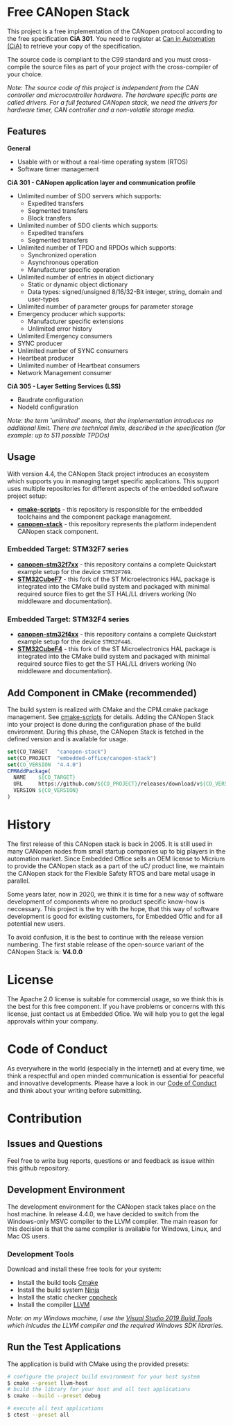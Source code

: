 
# Free CANopen Stack

This project is a free implementation of the CANopen protocol according to the free specification **CiA 301**. You need to register at [Can in Automation (CiA)](https://www.can-cia.org/) to retrieve your copy of the specification.

The source code is compliant to the C99 standard and you must cross-compile the source files as part of your project with the cross-compiler of your choice.

*Note: The source code of this project is independent from the CAN controller and microcontroller hardware. The hardware specific parts are called drivers. For a full featured CANopen stack, we need the drivers for hardware timer, CAN controller and a non-volatile storage media.*

## Features

**General**

- Usable with or without a real-time operating system (RTOS)
- Software timer management

**CiA 301 - CANopen application layer and communication profile**

- Unlimited number of SDO servers which supports:
  - Expedited transfers
  - Segmented transfers
  - Block transfers
- Unlimited number of SDO clients which supports:
  - Expedited transfers
  - Segmented transfers
- Unlimited number of TPDO and RPDOs which supports:
  - Synchronized operation
  - Asynchronous operation
  - Manufacturer specific operation
- Unlimited number of entries in object dictionary
  - Static or dynamic object dictionary
  - Data types: signed/unsigned 8/16/32-Bit integer, string, domain and user-types
- Unlimited number of parameter groups for parameter storage
- Emergency producer which supports:
  - Manufacturer specific extensions
  - Unlimited error history
- Unlimited Emergency consumers
- SYNC producer
- Unlimited number of SYNC consumers
- Heartbeat producer
- Unlimited number of Heartbeat consumers
- Network Management consumer

**CiA 305 - Layer Setting Services (LSS)**

- Baudrate configuration
- NodeId configuration

*Note: the term 'unlimited' means, that the implementation introduces no additional limit. There are technical limits, described in the specification (for example: up to 511 possible TPDOs)*

## Usage

With version 4.4, the CANopen Stack project introduces an ecosystem which supports you in managing target specific applications. This support uses multiple repositories for different aspects of the embedded software project setup:

- **[cmake-scripts](https://github.com/embedded-office/cmake-scripts)** - this repository is responsible for the embedded toolchains and the component package management.
- **[canopen-stack](https://github.com/embedded-office/canopen-stack)** - this repository represents the platform independent CANopen stack component.

### Embedded Target: STM32F7 series

- **[canopen-stm32f7xx](https://github.com/embedded-office/canopen-stm32f7xx)** - this repository contains a complete Quickstart example setup for the device `STM32F769`.
- **[STM32CubeF7](https://github.com/embedded-office/STM32CubeF7)** - this fork of the ST Microelectronics HAL package is integrated into the CMake build system and packaged with minimal required source files to get the ST HAL/LL drivers working (No middleware and documentation).

### Embedded Target: STM32F4 series

- **[canopen-stm32f4xx](https://github.com/embedded-office/canopen-stm32f4xx)** - this repository contains a complete Quickstart example setup for the device `STM32F446`.
- **[STM32CubeF4](https://github.com/embedded-office/STM32CubeF4)** - this fork of the ST Microelectronics HAL package is integrated into the CMake build system and packaged with minimal required source files to get the ST HAL/LL drivers working (No middleware and documentation).

## Add Component in CMake (recommended)

The build system is realized with CMake and the CPM.cmake package management. See [cmake-scripts](https://github.com/embedded-office/cmake-scripts) for details. Adding the CANopen Stack into your project is done during the configuration phase of the build environment. During this phase, the CANopen Stack is fetched in the defined version and is available for usage.

```cmake
set(CO_TARGET   "canopen-stack")
set(CO_PROJECT  "embedded-office/canopen-stack")
set(CO_VERSION  "4.4.0")
CPMAddPackage(
  NAME    ${CO_TARGET}
  URL     https://github.com/${CO_PROJECT}/releases/download/v${CO_VERSION}/${CO_TARGET}-src.zip
  VERSION ${CO_VERSION}
)
```

# History

The first release of this CANopen stack is back in 2005. It is still used in many CANopen nodes from small startup companies up to big players in the automation market. Since Embedded Office sells an OEM license to Micrium to provide the CANopen stack as a part of the uC/ product line, we maintain the CANopen stack for the Flexible Safety RTOS and bare metal usage in parallel.

Some years later, now in 2020, we think it is time for a new way of software development of components where no product specific know-how is neccessary. This project is the try with the hope, that this way of software development is good for existing customers, for Embedded Offic and for all potential new users.

To avoid confusion, it is the best to continue with the release version numbering. The first stable release of the open-source variant of the CANopen Stack is: **V4.0.0**

# License

The Apache 2.0 license is suitable for commercial usage, so we think this is the best for this free component. If you have problems or concerns with this license, just contact us at Embedded Ofice. We will help you to get the legal approvals within your company.

# Code of Conduct

As everywhere in the world (especially in the internet) and at every time, we think a respectful and open minded communication is essential for peaceful and innovative developments. Please have a look in our [Code of Conduct](.github/CODE_OF_CONDUCT.md) and think about your writing before submitting.

# Contribution

## Issues and Questions

Feel free to write bug reports, questions or and feedback as issue within this github repository.

## Development Environment

The development environment for the CANopen stack takes place on the host machine. In release 4.4.0, we have decided to switch from the Windows-only MSVC compiler to the LLVM compiler. The main reason for this decision is that the same compiler is available for Windows, Linux, and Mac OS users.

### Development Tools

Download and install these free tools for your system:

- Install the build tools [Cmake](https://cmake.org/)
- Install the build system [Ninja](https://ninja-build.org/)
- Install the static checker [cppcheck](http://cppcheck.net/)
- Install the compiler [LLVM](https://clang.llvm.org/)

*Note: on my Windows machine, I use the [Visual Studio 2019 Build Tools](https://visualstudio.microsoft.com/de/downloads) which inlcudes the LLVM compiler and the required Windows SDK libraries.*


## Run the Test Applications

The application is build with CMake using the provided presets:

```bash
# configure the project build environment for your host system
$ cmake --preset llvm-host
# build the library for your host and all test applications
$ cmake --build --preset debug

# execute all test applications
$ ctest --preset all
```

